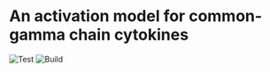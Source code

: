 # An activation model for common-gamma chain cytokines

![Test](https://github.com/meyer-lab/gc-valent/workflows/Test/badge.svg)
![Build](https://github.com/meyer-lab/gc-valent/workflows/Build/badge.svg)
